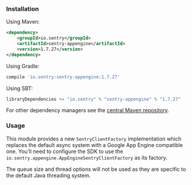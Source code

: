 ### Installation

Using Maven:

```xml
<dependency>
    <groupId>io.sentry</groupId>
    <artifactId>sentry-appengine</artifactId>
    <version>1.7.27</version>
</dependency>
```

Using Gradle:

```groovy
compile 'io.sentry:sentry-appengine:1.7.27'
```

Using SBT:

```scala
libraryDependencies += "io.sentry" % "sentry-appengine" % "1.7.27"
```

For other dependency managers see the [central Maven repository](https://search.maven.org/#artifactdetails%7Cio.sentry%7Csentry-appengine%7C1.7.27%7Cjar).

### Usage

This module provides a new `SentryClientFactory` implementation which replaces the default async system with a Google App Engine compatible one. You’ll need to configure the SDK to use the `io.sentry.appengine.AppEngineSentryClientFactory` as its factory.

The queue size and thread options will not be used as they are specific to the default Java threading system.
